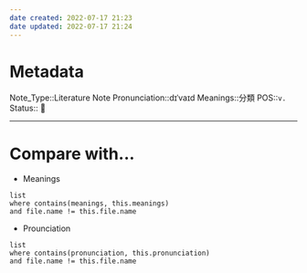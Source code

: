 ```yaml
---
date created: 2022-07-17 21:23
date updated: 2022-07-17 21:24
---
```


# Metadata

Note_Type::Literature Note
Pronunciation::dɪˈvaɪd
Meanings::分類
POS::`v.`
Status:: 👶

---

# Compare with...

- Meanings

```dataview
list
where contains(meanings, this.meanings)
and file.name != this.file.name
```

- Prounciation

```dataview
list
where contains(pronunciation, this.pronunciation)
and file.name != this.file.name
```
